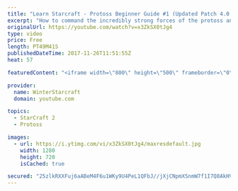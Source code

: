 ```yaml
---
title: "Learn Starcraft - Protoss Beginner Guide #1 (Updated Patch 4.0 FREE TO PLAY)"
excerpt: "How to command the incredibly strong forces of the protoss and cover weaknesses against the other inferior races. Updated for patch 4.0! This guide is not intended for COMPLETELY new players, but those who have played several games/campaign missions and grasp the very basics."
originalUrl: https://youtube.com/watch?v=x3ZkSX0tJg4
type: video
price: Free
length: PT49M41S
publishedDateTime: 2017-11-26T11:51:55Z
heat: 57

featuredContent: "<iframe width=\"800\" height=\"500\" frameborder=\"0\" src=\"https://www.youtube.com/embed/x3ZkSX0tJg4\" allow=\"accelerometer; autoplay; encrypted-media; gyroscope; picture-in-picture\" allowfullscreen></iframe>"

provider:
  name: WinterStarcraft
  domain: youtube.com

topics:
  - StarCraft 2
  - Protoss

images:
  - url: https://i.ytimg.com/vi/x3ZkSX0tJg4/maxresdefault.jpg
    width: 1280
    height: 720
    isCached: true

secured: "25zlkRXXFuj6aABeM4F6u1WKy9U4PeL1QFbJ//jXjCNpmXSnmW7f1I7Q8AkHV3DhBaglHuxcX7mgNrGoayP7OJa2exd4cWhM/rlcghagltu9E7mIXZCFmle8cqCm1Whe/uKnq4fiyeY2+j+lZ3e2tTjjAHuXRpZlNanO5gME6e6jFVRrg1gnzvrnVw3QzJYKB5bbPsDLwZnRk1nMkbgPeU9ykBG/jRsDliI23C9fIuhxbwQCofQ+U0merO/g8UX+iT3L0WRopvP1FBsddK6q8toI8vUAW/gdPeO6kmUouQ/4X4KP3Sc5l6qn+uWyJJI5uwP5TfBGDjaLfpbyW+u8Au89ZyMTsWWR2QlqE5G0DDnPSdaz0CLuc+L5IUfHlou654tjjKhmVRlv6voxoQ1UPgXZ/w+GsZJ7NJ0YgP57IEpEPZRt6tlq2tgoXNRh8wMl;urT+cSCAtkfjtKBjk4lapw=="
---
```


